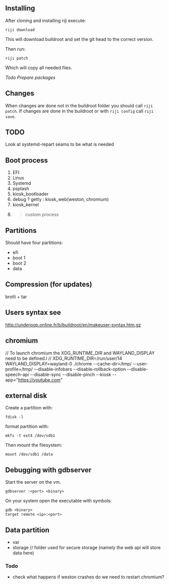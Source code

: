 ## Installing

After cloning and installing riji execute:
```
riji download
```
This will download buildroot and set the git head to the
correct version.

Then run:
```
riji patch
```
Which will copy all needed files.

*Todo Prepare packages*

## Changes

When changes are done not in the buildroot folder you should
call `riji patch`. If changes are done in the buildroot or
with `riji config` call `riji save`.

## TODO
Look at systemd-repart seams to be what is needed

## Boot process

1. EFI
2. Linux
3. Systemd
4. psplash
5. kiosk_bootloader
6. debug ? getty : kiosk_web(weston, chromium)
7. kiosk_kernel
8. > custom process

## Partitions

Should have four partitions:

- efi
- boot 1
- boot 2
- data

## Compression (for updates)
brotli + tar

## Users syntax see
http://underpop.online.fr/b/buildroot/en/makeuser-syntax.htm.gz

## chromium
// To launch chromium the XDG_RUNTIME_DIR and WAYLAND_DISPLAY need to be defined.l
// XDG_RUNTIME_DIR=/run/user/14 WAYLAND_DISPLAY=wayland-0 ./chrome --cache-dir=/tmp/ --user-profile=/tmp/ --disable-infobars --disable-rollback-option --disable-speech-api --disable-sync --disable-pinch --kiosk --app="https://youtube.com"

## external disk
Create a partition with:
```
fdisk -l
```
format partition with:
```
mkfs -t ext4 /dev/sdb1
```
Then mount the filesystem:
```
mount /dev/sdb1 /data
```

## Debugging with gdbserver
Start the server on the vm.
```
gdbserver :<port> <binary>
```
On your system open the executable with symbols:
```
gdb <binary>
target remote <ip>:<port>
```

## Data partition
- var
- storage
  // folder used for secure storage (namely the web api will store data here)

### Todo
- check what happens if weston crashes
  do we need to restart chromium?